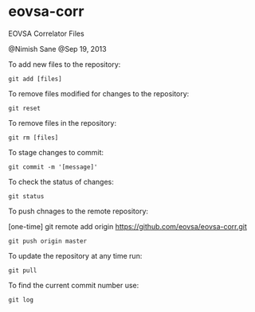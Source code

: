 eovsa-corr
==========

EOVSA Correlator Files

@Nimish Sane
@Sep 19, 2013

To add new files to the repository:

	git add [files]

To remove files modified for changes to the repository:

	git reset

To remove files in the repository:

	git rm [files]

To stage changes to commit:

	git commit -m '[message]'

To check the status of changes:

	git status

To push chnages to the remote repository:

[one-time] git remote add origin https://github.com/eovsa/eovsa-corr.git

	git push origin master


To update the repository at any time run:

	git pull

To find the current commit number use:

	git log
